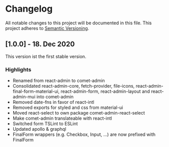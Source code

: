 # Changelog

All notable changes to this project will be documented in this file. This project adheres to [Semantic Versioning](https://semver.org/spec/v2.0.0.html).

## [1.0.0] - 18. Dec 2020

This version ist the first stable version.

### Highlights

-   Renamed from react-admin to comet-admin
-   Consolidated react-admin-core, fetch-provider, file-icons, react-admin-final-form-material-ui, react-admin-form, react-admin-layout and react-admin-mui into comet-admin
-   Removed date-fns in favor of react-intl
-   Removed exports for styled and css from material-ui
-   Moved react-select to own package comet-admin-react-select
-   Make comet-admin translateable with react-intl
-   Switched form TSLint to ESLint
-   Updated apollo & graphql
-   FinalForm wrappers (e.g. Checkbox, Input, ...) are now prefixed with FinalForm
